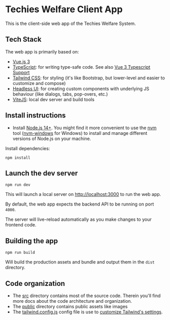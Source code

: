 # Techies Welfare Client App

This is the client-side web app of the Techies Welfare System.

## Tech Stack

The web app is primarily based on:
- [Vue.js 3](https://v3.vuejs.org/)
- [TypeScript](https://www.typescriptlang.org/): for writing type-safe code. See also [Vue 3 Typescript Support](https://v3.vuejs.org/guide/typescript-support.html)
- [Tailwind CSS](https://tailwindcss.com/): for styling (it's like Bootstrap, but lower-level and easier to customize and compose)
- [Headless UI](https://headlessui.dev/): for creating custom components with underlying JS behaviour (like dialogs, tabs, pop-overs, etc.)
- [ViteJS](https://vitejs.dev/): local dev server and build tools

## Install instructions

- Install [Node.js 14+](https://nodejs.org/en/). You might find it more convenient to use the [nvm](https://github.com/nvm-sh/nvm) tool ([nvm-windows](https://github.com/coreybutler/nvm-windows) for Windows) to install and manage different versions of Node.js on your machine.

Install dependencies:

```
npm install
```

## Launch the dev server

```
npm run dev
```

This will launch a local server on [http://localhost:3000](http://localhost:3000) to run the web app.

By default, the web app expects the backend API to be running on port `4000`.

The server will live-reload automatically as you make changes to your frontend code.

## Building the app

```
npm run build
```

Will build the production assets and bundle and output them in the `dist` directory.

## Code organization

- The [src](./src) directory contains most of the source code. Therein you'll find more docs about the code architecture and organization.
- The [public](./public) directory contains public assets like images
- The [tailwind.config.js](./tailwind.config.js) config file is use to [customize Tailwind's settings](https://tailwindcss.com/docs/configuration).